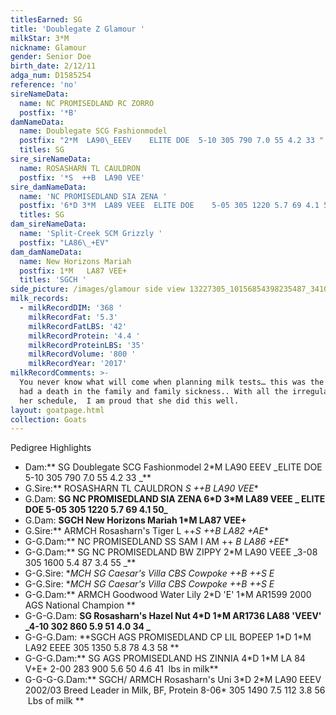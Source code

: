 ```yaml
---
titlesEarned: SG
title: 'Doublegate Z Glamour '
milkStar: 3*M
nickname: Glamour
gender: Senior Doe
birth_date: 2/12/11
adga_num: D1585254
reference: 'no'
sireNameData:
  name: NC PROMISEDLAND RC ZORRO
  postfix: '*B'
damNameData:
  name: Doublegate SCG Fashionmodel
  postfix: "2*M  LA90\_EEEV    ELITE DOE  5-10 305 790 7.0 55 4.2 33 "
  titles: SG
sire_sireNameData:
  name: ROSASHARN TL CAULDRON
  postfix: '*S  ++B  LA90 VEE'
sire_damNameData:
  name: 'NC PROMISEDLAND SIA ZENA '
  postfix: '6*D 3*M  LA89 VEEE  ELITE DOE    5-05 305 1220 5.7 69 4.1 50 '
  titles: SG
dam_sireNameData:
  name: 'Split-Creek SCM Grizzly '
  postfix: "LA86\_+EV"
dam_damNameData:
  name: New Horizons Mariah
  postfix: 1*M   LA87 VEE+
  titles: 'SGCH '
side_picture: /images/glamour side view 13227305_10156854398235487_3410824979030834887_o.jpg
milk_records:
  - milkRecordDIM: '368 '
    milkRecordFat: '5.3'
    milkRecordFatLBS: '42'
    milkRecordProtein: '4.4 '
    milkRecordProteinLBS: '35'
    milkRecordVolume: '800 '
    milkRecordYear: '2017'
milkRecordComments: >-
  You never know what will come when planning milk tests… this was the year we
  had a death in the family and family sickness.. With all the irregularities in
  her schedule,  I am proud that she did this well.
layout: goatpage.html
collection: Goats
---
```

Pedigree Highlights

* Dam:** SG Doublegate SCG Fashionmodel 2*M  LA90 EEEV    _ELITE DOE  5-10 305 790 7.0 55 4.2 33 _**
* G.Sire:** ROSASHARN TL CAULDRON *S  ++B  LA90 VEE**
* G.Dam: **SG NC PROMISEDLAND SIA ZENA 6\*D 3\*M LA89 VEEE _ ELITE DOE 5-05 305 1220 5.7 69 4.1 50_**
* G.Dam: **SGCH New Horizons Mariah 1*M LA87 VEE+**
* G.Sire:** ARMCH Rosasharn's Tiger L  ++*S  ++B  LA82 +AE**
* G-G.Dam:** NC PROMISEDLAND SS SAM I AM ++ *B  LA86 +EE**
* G-G.Dam:** SG NC PROMISEDLAND BW ZIPPY  2*M LA90 VEEE    _3-08 305 1600 5.4 87 3.4 55 _**
* G-G.Sire: **MCH SG Caesar's Villa CBS Cowpoke ++B   ++*S   E**
* G-G.Sire: **MCH SG Caesar's Villa CBS Cowpoke ++B   ++*S   E**
* G-G.Dam:** ARMCH Goodwood Water Lily 2\*D 'E' 1\*M    AR1599 2000 AGS National Champion **
* G-G-G.Dam: **SG Rosasharn's Hazel Nut  4\*D 1\*M  AR1736 LA88 'VEEV' _4-10 302 860 5.9 51 4.0 34 _**
* G-G-G.Dam: **SGCH AGS PROMISEDLAND CP LIL BOPEEP  1\*D 1\*M  LA92 EEEE  305 1350 5.8 78 4.3 58 **
* G-G-G.Dam:** SG AGS PROMISEDLAND HS ZINNIA 4\*D 1\*M LA 84 V+E+ 2-00 283 900 5.6 50 4.6 41  lbs in milk**
* G-G-G-G.Dam:** SGCH/ ARMCH  Rosasharn's Uni 3\*D 2\*M   LA90 EEEV 2002/03 Breed Leader in Milk, BF, Protein  8-06* 305 1490 7.5 112 3.8 56  Lbs of milk **
